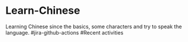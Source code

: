 # Learn-Chinese
Learning Chinese since the basics, some characters and try to speak the language.
#jira-github-actions
#Recent activities
<!--END_SECTION:activity-->
